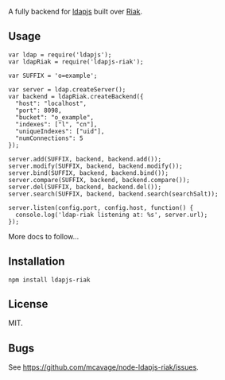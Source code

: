 A fully backend for [ldapjs](http://ldapjs.org) built over [Riak](http://wiki.basho.com).

## Usage

    var ldap = require('ldapjs');
    var ldapRiak = require('ldapjs-riak');

    var SUFFIX = 'o=example';

    var server = ldap.createServer();
    var backend = ldapRiak.createBackend({
      "host": "localhost",
      "port": 8098,
      "bucket": "o_example",
      "indexes": ["l", "cn"],
      "uniqueIndexes": ["uid"],
      "numConnections": 5
    });

    server.add(SUFFIX, backend, backend.add());
    server.modify(SUFFIX, backend, backend.modify());
    server.bind(SUFFIX, backend, backend.bind());
    server.compare(SUFFIX, backend, backend.compare());
    server.del(SUFFIX, backend, backend.del());
    server.search(SUFFIX, backend, backend.search(searchSalt));

    server.listen(config.port, config.host, function() {
      console.log('ldap-riak listening at: %s', server.url);
    });

More docs to follow...

## Installation

    npm install ldapjs-riak

## License

MIT.

## Bugs

See <https://github.com/mcavage/node-ldapjs-riak/issues>.
